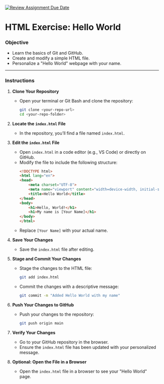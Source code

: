 [![Review Assignment Due Date](https://classroom.github.com/assets/deadline-readme-button-22041afd0340ce965d47ae6ef1cefeee28c7c493a6346c4f15d667ab976d596c.svg)](https://classroom.github.com/a/mnXeHE2A)
# **HTML Exercise: Hello World**

### **Objective**
- Learn the basics of Git and GitHub.
- Create and modify a simple HTML file.
- Personalize a "Hello World" webpage with your name.

---

### **Instructions**

1. **Clone Your Repository**
   - Open your terminal or Git Bash and clone the repository:
     ```bash
     git clone <your-repo-url>
     cd <your-repo-folder>
     ```

2. **Locate the `index.html` File**
   - In the repository, you’ll find a file named `index.html`.

3. **Edit the `index.html` File**
   - Open `index.html` in a code editor (e.g., VS Code) or directly on GitHub.
   - Modify the file to include the following structure:
     ```html
     <!DOCTYPE html>
     <html lang="en">
     <head>
         <meta charset="UTF-8">
         <meta name="viewport" content="width=device-width, initial-scale=1.0">
         <title>Hello World</title>
     </head>
     <body>
         <h1>Hello, World!</h1>
         <h1>My name is [Your Name]</h1>
     </body>
     </html>
     ```
   - Replace `[Your Name]` with your actual name.

4. **Save Your Changes**
   - Save the `index.html` file after editing.

5. **Stage and Commit Your Changes**
   - Stage the changes to the HTML file:
     ```bash
     git add index.html
     ```
   - Commit the changes with a descriptive message:
     ```bash
     git commit -m "Added Hello World with my name"
     ```

6. **Push Your Changes to GitHub**
   - Push your changes to the repository:
     ```bash
     git push origin main
     ```

7. **Verify Your Changes**
   - Go to your GitHub repository in the browser.
   - Ensure the `index.html` file has been updated with your personalized message.

8. **Optional: Open the File in a Browser**
   - Open the `index.html` file in a browser to see your "Hello World" page.
